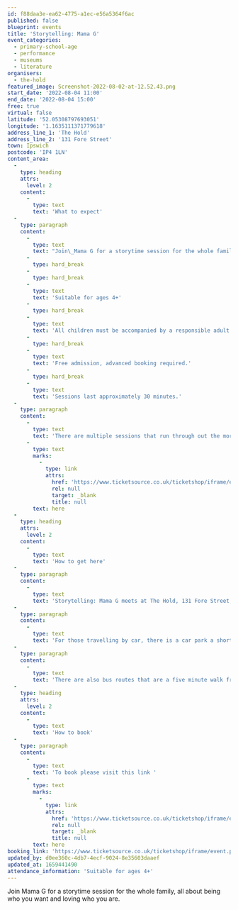 ```yaml
---
id: f88daa3e-ea62-4775-a1ec-e56a5364f6ac
published: false
blueprint: events
title: 'Storytelling: Mama G'
event_categories:
  - primary-school-age
  - performance
  - museums
  - literature
organisers:
  - the-hold
featured_image: Screenshot-2022-08-02-at-12.52.43.png
start_date: '2022-08-04 11:00'
end_date: '2022-08-04 15:00'
free: true
virtual: false
latitude: '52.05308797693051'
longitude: '1.1635111371779618'
address_line_1: 'The Hold'
address_line_2: '131 Fore Street'
town: Ipswich
postcode: 'IP4 1LN'
content_area:
  -
    type: heading
    attrs:
      level: 2
    content:
      -
        type: text
        text: 'What to expect'
  -
    type: paragraph
    content:
      -
        type: text
        text: "Join\_Mama G for a storytime session for the whole family all about being who you want and loving who you are.\_"
      -
        type: hard_break
      -
        type: hard_break
      -
        type: text
        text: 'Suitable for ages 4+'
      -
        type: hard_break
      -
        type: text
        text: 'All children must be accompanied by a responsible adult at all times.'
      -
        type: hard_break
      -
        type: text
        text: 'Free admission, advanced booking required.'
      -
        type: hard_break
      -
        type: text
        text: 'Sessions last approximately 30 minutes.'
  -
    type: paragraph
    content:
      -
        type: text
        text: 'There are multiple sessions that run through out the morning, so there are multiple of time slots to chose from, for more information, click '
      -
        type: text
        marks:
          -
            type: link
            attrs:
              href: 'https://www.ticketsource.co.uk/ticketshop/iframe/event.php?eventhash=e-yvyjal&target='
              rel: null
              target: _blank
              title: null
        text: here
  -
    type: heading
    attrs:
      level: 2
    content:
      -
        type: text
        text: 'How to get here'
  -
    type: paragraph
    content:
      -
        type: text
        text: 'Storytelling: Mama G meets at The Hold, 131 Fore Street, Ipswich.'
  -
    type: paragraph
    content:
      -
        type: text
        text: 'For those travelling by car, there is a car park a short walk from the venue next to the student halls.'
  -
    type: paragraph
    content:
      -
        type: text
        text: 'There are also bus routes that are a five minute walk from the venue.'
  -
    type: heading
    attrs:
      level: 2
    content:
      -
        type: text
        text: 'How to book'
  -
    type: paragraph
    content:
      -
        type: text
        text: 'To book please visit this link '
      -
        type: text
        marks:
          -
            type: link
            attrs:
              href: 'https://www.ticketsource.co.uk/ticketshop/iframe/event.php?eventhash=e-yvyjal&target='
              rel: null
              target: _blank
              title: null
        text: here
booking_link: 'https://www.ticketsource.co.uk/ticketshop/iframe/event.php?eventhash=e-yvyjal&target='
updated_by: d0ee360c-4db7-4ecf-9024-8e35603daaef
updated_at: 1659441490
attendance_information: 'Suitable for ages 4+'
---
```

Join Mama G for a storytime session for the whole family, all about being who you want and loving who you are.